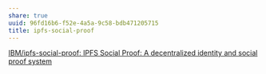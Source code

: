 ```yaml
---
share: true
uuid: 96fd16b6-f52e-4a5a-9c58-bdb471205715
title: ipfs-social-proof
---
```

[IBM/ipfs-social-proof: IPFS Social Proof: A decentralized identity and social proof system](https://github.com/IBM/ipfs-social-proof)